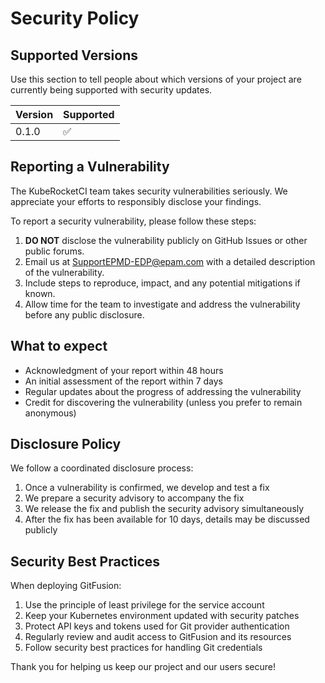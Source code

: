 # Security Policy

## Supported Versions

Use this section to tell people about which versions of your project are currently being supported with security updates.

| Version | Supported          |
| ------- | ------------------ |
| 0.1.0   | :white_check_mark: |

## Reporting a Vulnerability

The KubeRocketCI team takes security vulnerabilities seriously. We appreciate your efforts to responsibly disclose your findings.

To report a security vulnerability, please follow these steps:

1. **DO NOT** disclose the vulnerability publicly on GitHub Issues or other public forums.
2. Email us at <SupportEPMD-EDP@epam.com> with a detailed description of the vulnerability.
3. Include steps to reproduce, impact, and any potential mitigations if known.
4. Allow time for the team to investigate and address the vulnerability before any public disclosure.

## What to expect

- Acknowledgment of your report within 48 hours
- An initial assessment of the report within 7 days
- Regular updates about the progress of addressing the vulnerability
- Credit for discovering the vulnerability (unless you prefer to remain anonymous)

## Disclosure Policy

We follow a coordinated disclosure process:

1. Once a vulnerability is confirmed, we develop and test a fix
2. We prepare a security advisory to accompany the fix
3. We release the fix and publish the security advisory simultaneously
4. After the fix has been available for 10 days, details may be discussed publicly

## Security Best Practices

When deploying GitFusion:

1. Use the principle of least privilege for the service account
2. Keep your Kubernetes environment updated with security patches
3. Protect API keys and tokens used for Git provider authentication
4. Regularly review and audit access to GitFusion and its resources
5. Follow security best practices for handling Git credentials

Thank you for helping us keep our project and our users secure!
